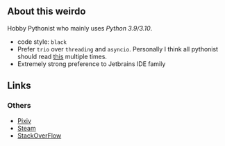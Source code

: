 ## About this weirdo

Hobby Pythonist who mainly uses _Python 3.9/3.10_.

- code style: `black`
- Prefer `trio` over `threading` and `asyncio`. Personally I think all pythonist should read [this](https://vorpus.org/blog/some-thoughts-on-asynchronous-api-design-in-a-post-asyncawait-world/) multiple times.
- Extremely strong preference to Jetbrains IDE family

## Links

### Others
- [Pixiv](https://www.pixiv.net/users/13823148)
- [Steam](https://steamcommunity.com/id/jupiterbjy)
- [StackOverFlow](https://stackoverflow.com/users/10909029/jupiterbjy)

<!--
**jupiterbjy/jupiterbjy** is a ✨ _special_ ✨ repository because its `README.md` (this file) appears on your GitHub profile.

Here are some ideas to get you started:

- 🔭 I’m currently working on ...
- 🌱 I’m currently learning ...
- 👯 I’m looking to collaborate on ...
- 🤔 I’m looking for help with ...
- 💬 Ask me about ...
- 📫 How to reach me: ...
- 😄 Pronouns: ...
- ⚡ Fun fact: ...
-->
